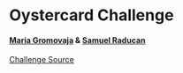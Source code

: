 # Oystercard Challenge
#### [Maria Gromovaja](https://github.com/ruiined) & [Samuel Raducan](https://github.com/samuelmbp)
[Challenge Source](https://github.com/makersacademy/course/tree/main/oystercard)